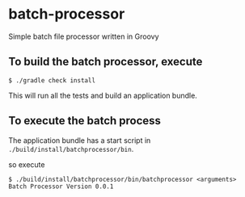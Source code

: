 # batch-processor
Simple batch file processor written in Groovy

## To build the batch processor, execute

```
$ ./gradle check install
```

This will run all the tests and build an application bundle.

## To execute the batch process

The application bundle has a start script in `./build/install/batchprocessor/bin`.

so execute

```
$ ./build/install/batchprocessor/bin/batchprocessor <arguments>
Batch Processor Version 0.0.1
```
